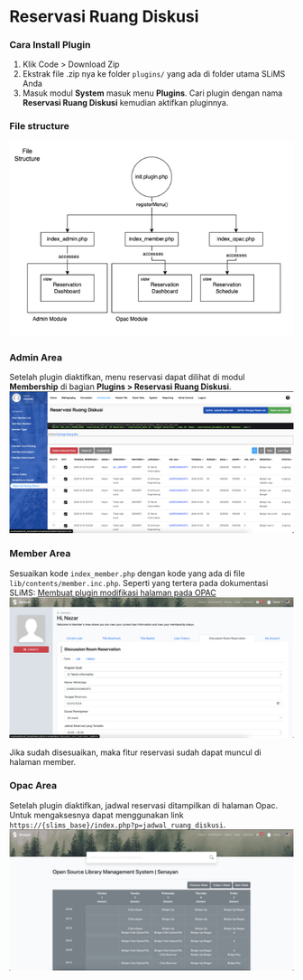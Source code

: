 # Reservasi Ruang Diskusi

### Cara Install Plugin
1. Klik Code > Download Zip
2. Ekstrak file .zip nya ke folder `plugins/` yang ada di folder utama SLiMS Anda
3. Masuk modul **System** masuk menu **Plugins**. Cari plugin dengan nama **Reservasi Ruang Diskusi** kemudian aktifkan pluginnya.

### File structure
![File Structure](docs/file_structure.png)

### Admin Area
Setelah plugin diaktifkan, menu reservasi dapat dilihat di modul **Membership** di bagian **Plugins > Reservasi Ruang Diskusi**.
![Admin Area](docs/admin_area.png)

### Member Area
Sesuaikan kode `index_member.php` dengan kode yang ada di file `lib/contents/member.inc.php`.
Seperti yang tertera pada dokumentasi SLiMS: [Membuat plugin modifikasi halaman pada OPAC](https://slims.web.id/docs/development-guide/Plugin/Membuat-plugin-modifikasi-halaman-pada-OPAC)
![Member Area](docs/member_area.png)

Jika sudah disesuaikan, maka fitur reservasi sudah dapat muncul di halaman member.

### Opac Area
Setelah plugin diaktifkan, jadwal reservasi ditampilkan di halaman Opac. Untuk mengaksesnya dapat menggunakan link `https://{slims_base}/index.php?p=jadwal_ruang_diskusi`.
![Opac Area](docs/opac_area.png)
